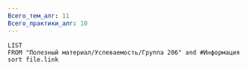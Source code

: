 ```yaml
---
Всего_тем_алг: 11
Всего_практики_алг: 10
---
```

```dataview
LIST
FROM "Полезный материал/Успеваемость/Группа 206" and #Информация 
sort file.link
```
